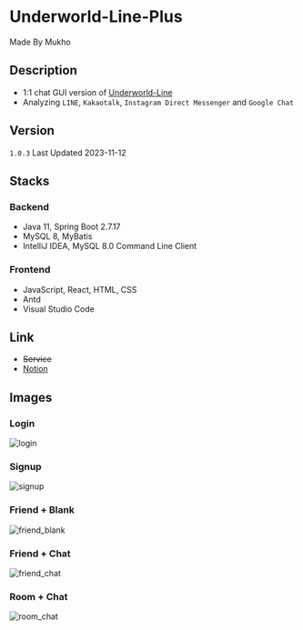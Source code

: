 # Underworld-Line-Plus

Made By Mukho

## Description

- 1:1 chat GUI version of [Underworld-Line](https://github.com/mukhoplus/Underworld-Line)
- Analyzing `LINE`, `Kakaotalk`, `Instagram Direct Messenger` and `Google Chat`

## Version

`1.0.3` Last Updated 2023-11-12

## Stacks

### Backend

- Java 11, Spring Boot 2.7.17
- MySQL 8, MyBatis
- IntelliJ IDEA, MySQL 8.0 Command Line Client

### Frontend

- JavaScript, React, HTML, CSS
- Antd
- Visual Studio Code

## Link

- ~~Service~~
- [Notion](https://boom-dead-1ee.notion.site/Underworld-LINE-Plus-f0486d63b4344258af8a3fa68ace88f6?pvs=4)

## Images

### Login

![login](https://file.notion.so/f/f/b9443472-4bdd-4519-ade5-40fe7ecaedb7/4388b208-7ddb-48e5-b6e7-1d965a02bea8/login.png?id=24d975bf-2339-4b71-b6dd-794f7ffb2bd5&table=block&spaceId=b9443472-4bdd-4519-ade5-40fe7ecaedb7&expirationTimestamp=1699711200000&signature=yxRDbpKvZyq9DGxW1E-XLhv3MVUM_VTYnmsXohluS6A&downloadName=login.png)

### Signup

![signup](https://file.notion.so/f/f/b9443472-4bdd-4519-ade5-40fe7ecaedb7/5b38ac2b-26e0-4c6f-90bd-a4a5a32413a8/signup.png?id=f4323b84-b63b-4c10-91a6-924b3d8ea720&table=block&spaceId=b9443472-4bdd-4519-ade5-40fe7ecaedb7&expirationTimestamp=1699711200000&signature=Z2ej_a9ebaayaErlAOmk0oKWk9596CMPqvyIqMXGcP4&downloadName=signup.png)

### Friend + Blank

![friend_blank](https://file.notion.so/f/f/b9443472-4bdd-4519-ade5-40fe7ecaedb7/ce37b93c-2880-4c5c-917a-79790f240d88/friend_blank.png?id=31e28dc6-464f-42a0-aa59-0e87e3c23118&table=block&spaceId=b9443472-4bdd-4519-ade5-40fe7ecaedb7&expirationTimestamp=1699711200000&signature=JAR7w0j1EGVfDHYhmBmL3VfcUoJVtseC-zbBuo5YubU&downloadName=friend_blank.png)

### Friend + Chat

![friend_chat](https://file.notion.so/f/f/b9443472-4bdd-4519-ade5-40fe7ecaedb7/22df9ba4-3d67-470c-9404-7fa012a125bc/friend_chat.png?id=deeca105-a52c-4d4b-92df-065a8929e9a6&table=block&spaceId=b9443472-4bdd-4519-ade5-40fe7ecaedb7&expirationTimestamp=1699711200000&signature=8UES2L6vRPE07BM655X18QL7sUTof8aP79R4aPvgpr0&downloadName=friend_chat.png)

### Room + Chat

![room_chat](https://file.notion.so/f/f/b9443472-4bdd-4519-ade5-40fe7ecaedb7/72d14c90-c578-410a-9b4b-eaa6f187d394/room_chat.png?id=b54c2191-64a4-43f1-a5eb-d7a680b27a7c&table=block&spaceId=b9443472-4bdd-4519-ade5-40fe7ecaedb7&expirationTimestamp=1699711200000&signature=80sAJOATyuMYVhEJN_qZyQ0uLU4mb_oJif2leYu05Uc&downloadName=room_chat.png)
